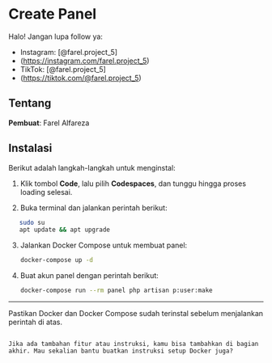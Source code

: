 # Create Panel

Halo! Jangan lupa follow ya:
- Instagram: [@farel.project_5]
- (https://instagram.com/farel.project_5)
- TikTok: [@farel.project_5]
- (https://tiktok.com/@farel.project_5)

## Tentang

**Pembuat**: Farel Alfareza

## Instalasi

Berikut adalah langkah-langkah untuk menginstal:

1. Klik tombol **Code**, lalu pilih **Codespaces**, dan tunggu hingga proses loading selesai.

2. Buka terminal dan jalankan perintah berikut:

```bash
   sudo su
   apt update && apt upgrade
````

3. Jalankan Docker Compose untuk membuat panel:

   ```bash
   docker-compose up -d
   ```

4. Buat akun panel dengan perintah berikut:

   ```bash
   docker-compose run --rm panel php artisan p:user:make
   ```

---

Pastikan Docker dan Docker Compose sudah terinstal sebelum menjalankan perintah di atas.

```

Jika ada tambahan fitur atau instruksi, kamu bisa tambahkan di bagian akhir. Mau sekalian bantu buatkan instruksi setup Docker juga?
```
